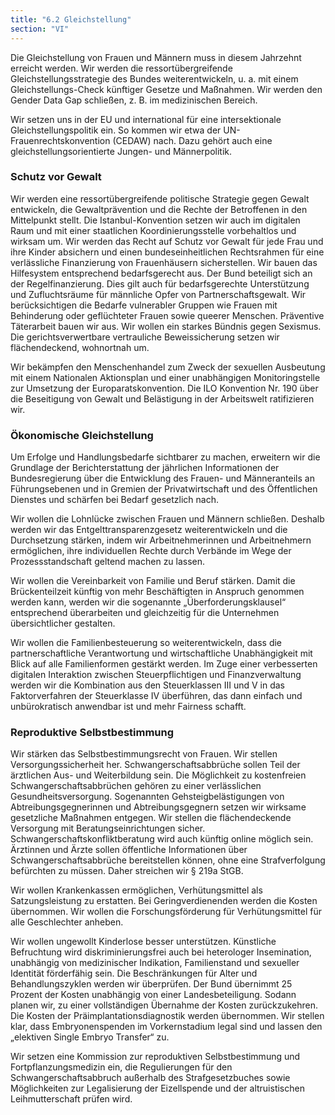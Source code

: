 ```yaml
---
title: "6.2 Gleichstellung"
section: "VI"
---
```


Die Gleichstellung von Frauen und Männern muss in diesem Jahrzehnt erreicht werden. Wir werden die ressortübergreifende Gleichstellungsstrategie des Bundes weiterentwickeln, u. a. mit einem Gleichstellungs-Check künftiger Gesetze und Maßnahmen. Wir werden den Gender Data Gap schließen, z. B. im medizinischen Bereich.

Wir setzen uns in der EU und international für eine intersektionale Gleichstellungspolitik ein. So kommen wir etwa der UN-Frauenrechtskonvention (CEDAW) nach. Dazu gehört auch eine gleichstellungsorientierte Jungen- und Männerpolitik.

### Schutz vor Gewalt

Wir werden eine ressortübergreifende politische Strategie gegen Gewalt entwickeln, die Gewaltprävention und die Rechte der Betroffenen in den Mittelpunkt stellt. Die Istanbul-Konvention setzen wir auch im digitalen Raum und mit einer staatlichen Koordinierungsstelle vorbehaltlos und wirksam um. Wir werden das Recht auf Schutz vor Gewalt für jede Frau und ihre Kinder absichern und einen bundeseinheitlichen Rechtsrahmen für eine verlässliche Finanzierung von Frauenhäusern sicherstellen. Wir bauen das Hilfesystem entsprechend bedarfsgerecht aus. Der Bund beteiligt sich an der Regelfinanzierung. Dies gilt auch für bedarfsgerechte Unterstützung und Zufluchtsräume für männliche Opfer von Partnerschaftsgewalt. Wir berücksichtigen die Bedarfe vulnerabler Gruppen wie Frauen mit Behinderung oder geflüchteter Frauen sowie queerer Menschen. Präventive Täterarbeit bauen wir aus. Wir wollen ein starkes Bündnis gegen Sexismus. Die gerichtsverwertbare vertrauliche Beweissicherung setzen wir flächendeckend, wohnortnah um.

Wir bekämpfen den Menschenhandel zum Zweck der sexuellen Ausbeutung mit einem Nationalen Aktionsplan und einer unabhängigen Monitoringstelle zur Umsetzung der Europaratskonvention. Die ILO Konvention Nr. 190 über die Beseitigung von Gewalt und Belästigung in der Arbeitswelt ratifizieren wir.

### Ökonomische Gleichstellung

Um Erfolge und Handlungsbedarfe sichtbarer zu machen, erweitern wir die Grundlage der Berichterstattung der jährlichen Informationen der Bundesregierung über die Entwicklung des Frauen- und Männeranteils an Führungsebenen und in Gremien der Privatwirtschaft und des Öffentlichen Dienstes und schärfen bei Bedarf gesetzlich nach.

Wir wollen die Lohnlücke zwischen Frauen und Männern schließen. Deshalb werden wir das Entgelttransparenzgesetz weiterentwickeln und die Durchsetzung stärken, indem wir Arbeitnehmerinnen und Arbeitnehmern ermöglichen, ihre individuellen Rechte durch Verbände im Wege der Prozessstandschaft geltend machen zu lassen.

Wir wollen die Vereinbarkeit von Familie und Beruf stärken. Damit die Brückenteilzeit künftig von mehr Beschäftigten in Anspruch genommen werden kann, werden wir die sogenannte „Überforderungsklausel“ entsprechend überarbeiten und gleichzeitig für die Unternehmen übersichtlicher gestalten.

Wir wollen die Familienbesteuerung so weiterentwickeln, dass die partnerschaftliche Verantwortung und wirtschaftliche Unabhängigkeit mit Blick auf alle Familienformen gestärkt werden. Im Zuge einer verbesserten digitalen Interaktion zwischen Steuerpflichtigen und Finanzverwaltung werden wir die Kombination aus den Steuerklassen III und V in das Faktorverfahren der Steuerklasse IV überführen, das dann einfach und unbürokratisch anwendbar ist und mehr Fairness schafft.

### Reproduktive Selbstbestimmung

Wir stärken das Selbstbestimmungsrecht von Frauen. Wir stellen Versorgungssicherheit her. Schwangerschaftsabbrüche sollen Teil der ärztlichen Aus- und Weiterbildung sein. Die Möglichkeit zu kostenfreien Schwangerschaftsabbrüchen gehören zu einer verlässlichen Gesundheitsversorgung. Sogenannten Gehsteigbelästigungen von Abtreibungsgegnerinnen und Abtreibungsgegnern setzen wir wirksame gesetzliche Maßnahmen entgegen. Wir stellen die flächendeckende Versorgung mit Beratungseinrichtungen sicher. Schwangerschaftskonfliktberatung wird auch künftig online möglich sein. Ärztinnen und Ärzte sollen öffentliche Informationen über Schwangerschaftsabbrüche bereitstellen können, ohne eine Strafverfolgung befürchten zu müssen. Daher streichen wir § 219a StGB.

Wir wollen Krankenkassen ermöglichen, Verhütungsmittel als Satzungsleistung zu erstatten. Bei Geringverdienenden werden die Kosten übernommen. Wir wollen die Forschungsförderung für Verhütungsmittel für alle Geschlechter anheben.

Wir wollen ungewollt Kinderlose besser unterstützen. Künstliche Befruchtung wird diskriminierungsfrei auch bei heterologer Insemination, unabhängig von medizinischer Indikation, Familienstand und sexueller Identität förderfähig sein. Die Beschränkungen für Alter und Behandlungszyklen werden wir überprüfen. Der Bund übernimmt 25 Prozent der Kosten unabhängig von einer Landesbeteiligung. Sodann planen wir, zu einer vollständigen Übernahme der Kosten zurückzukehren. Die Kosten der Präimplantationsdiagnostik werden übernommen. Wir stellen klar, dass Embryonenspenden im Vorkernstadium legal sind und lassen den „elektiven Single Embryo Transfer“ zu.

Wir setzen eine Kommission zur reproduktiven Selbstbestimmung und Fortpflanzungsmedizin ein, die Regulierungen für den Schwangerschaftsabbruch außerhalb des Strafgesetzbuches sowie Möglichkeiten zur Legalisierung der Eizellspende und der altruistischen Leihmutterschaft prüfen wird.
